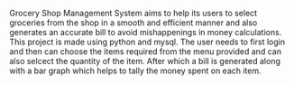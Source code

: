 Grocery Shop Management System aims to help its users to select groceries from the shop in a smooth and efficient manner and also generates an accurate bill to avoid mishappenings in money calculations. This project is made using python and mysql. The user needs to first login and then can choose the items required from the menu provided and can also selcect the quantity of the item. After which a bill is generated along with a bar graph which helps to tally the money spent on each item. 
